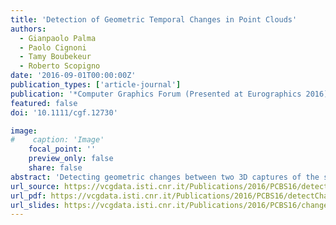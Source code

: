 ```yaml
---
title: 'Detection of Geometric Temporal Changes in Point Clouds'
authors:
  - Gianpaolo Palma
  - Paolo Cignoni
  - Tamy Boubekeur
  - Roberto Scopigno
date: '2016-09-01T00:00:00Z'
publication_types: ['article-journal']
publication: '*Computer Graphics Forum (Presented at Eurographics 2016)*'
featured: false
doi: '10.1111/cgf.12730'

image:
#    caption: 'Image'
    focal_point: ''
    preview_only: false
    share: false
abstract: 'Detecting geometric changes between two 3D captures of the same location performed at different moments is a critical operation for all systems requiring a precise segmentation between change and no-change regions. Such application scenarios include 3D surface reconstruction, environment monitoring, natural events management and forensic science. Unfortunately, typical 3D scanning setups cannot provide any one-to-one mapping between measured samples in static regions: in particular, both extrinsic and intrinsic sensor parameters may vary over time while sensor noise and outliers additionally corrupt the data. In this paper, we adopt a multi-scale approach to robustly tackle these issues. Starting from two point clouds, we first remove outliers using a probabilistic operator. Then, we detect the actual change using the implicit surface defined by the point clouds under a Growing Least Square reconstruction that, compared to the classical proximity measure, offers a more robust change/no-change characterization near the temporal intersection of the scans and in the areas exhibiting different sampling density and direction. The resulting classification is enhanced with a spatial reasoning step to solve critical geometric configurations that are common in man-made environments. We validate our approach on a synthetic test case and on a collection of real data sets acquired using commodity hardware. Finally, we show how 3D reconstruction benefits from the resulting precise change/no-change segmentation.'
url_source: https://vcgdata.isti.cnr.it/Publications/2016/PCBS16/detectChange_additional.pdf
url_pdf: https://vcgdata.isti.cnr.it/Publications/2016/PCBS16/detectChange.pdf
url_slides: https://vcgdata.isti.cnr.it/Publications/2016/PCBS16/change.pptx
---
```


